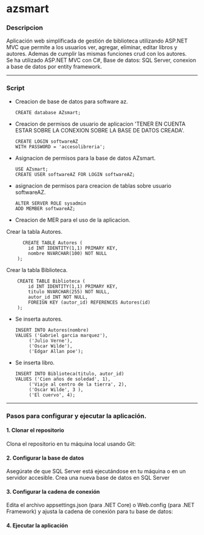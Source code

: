 # azsmart

### Descripcion

Aplicación web simplificada de gestión de biblioteca utilizando ASP.NET MVC que permite a los usuarios ver, agregar, eliminar, editar libros y autores. Ademas de cumplir las mismas funciones crud con los autores. <br>
Se ha utilizado ASP.NET MVC con C#, Base de datos: SQL Server, conexion a base de datos por entity framework.

---

### Script

- Creacion de base de datos para software az.

      CREATE database AZsmart;

- Creacion de permisos de usuario de aplicacion 'TENER EN CUENTA ESTAR SOBRE LA CONEXION SOBRE LA BASE DE DATOS CREADA'.

      CREATE LOGIN softwareAZ
      WITH PASSWORD = 'accesolibreria';

- Asignacion de permisos para la base de datos AZsmart.

      USE AZsmart;
      CREATE USER softwareAZ FOR LOGIN softwareAZ;

- asignacion de permisos para creacion de tablas sobre usuario softwareAZ.

      ALTER SERVER ROLE sysadmin 
      ADD MEMBER softwareAZ;

- Creacion de MER para el uso de la aplicacion.

Crear la tabla Autores.

		  CREATE TABLE Autores (
			id INT IDENTITY(1,1) PRIMARY KEY,
			nombre NVARCHAR(100) NOT NULL
		);

Crear la tabla Biblioteca.

		CREATE TABLE Biblioteca (
			id INT IDENTITY(1,1) PRIMARY KEY,
			titulo NVARCHAR(255) NOT NULL,
			autor_id INT NOT NULL,
			FOREIGN KEY (autor_id) REFERENCES Autores(id)
		);

- Se inserta autores.

      INSERT INTO Autores(nombre)
      VALUES ('Gabriel garcia marquez'),
           ('Julio Verne'),
           ('Oscar Wilde'),
           ('Edgar Allan poe');

- Se inserta libro.

      INSERT INTO Biblioteca(titulo, autor_id)
      VALUES ('Cien años de soledad', 1),
           ('Viaje al centro de la tierra', 2),
           ('Oscar Wilde', 3 ),
           ('El cuervo', 4);

---

### Pasos para configurar y ejecutar la aplicación.


#### 1. Clonar el repositorio
Clona el repositorio en tu máquina local usando Git:
#### 2. Configurar la base de datos
Asegúrate de que SQL Server está ejecutándose en tu máquina o en un servidor accesible.
Crea una nueva base de datos en SQL Server
#### 3. Configurar la cadena de conexión
Edita el archivo appsettings.json (para .NET Core) o Web.config (para .NET Framework) y ajusta la cadena de conexión para tu base de datos:
#### 4. Ejecutar la aplicación



